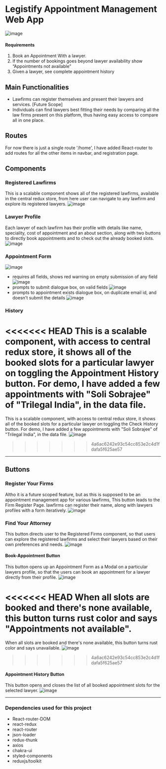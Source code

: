 # Legistify Appointment Management Web App
![image](https://user-images.githubusercontent.com/47380034/218688195-0c3b4d8f-b676-4eba-af7f-02572b345ead.png)


#### Requirements

1. Book an Appointment With a lawyer.
2. If the number of bookings goes beyond lawyer availability show “Appointments not available”
3. Given a lawyer, see complete appointment history

## Main Functionalities

- Lawfirms can register themselves and present their lawyers and services. [Future Scope]
- Individuals can find lawyers best fitting their needs by comparing all the law firms present on this platform, thus having easy access to compare all in one place.

## Routes

For now there is just a single route '/home', I have added React-router to add routes for all the other items in navbar, and registration page.

## Components

### Registered Lawfirms

This is a scalable component shows all of the registered lawfirms, available in the central redux store, from here user can navigate to any lawfirm and explore its registered lawyers.
![image](https://user-images.githubusercontent.com/47380034/218688350-b2253409-f2ea-4219-8666-f058e2138a26.png)


### Lawyer Profile

Each lawyer of each lawfirm has their profile with details like name, speciality, cost of appointment and an about section, along with two buttons to directly book appointments and to check out the already booked slots.
![image](https://user-images.githubusercontent.com/47380034/218688510-0ed1c701-8a8d-4a7d-a8f7-22c5ca25bc5a.png)



### Appointment Form
![image](https://user-images.githubusercontent.com/47380034/218688662-23dad59c-ac7b-4595-a706-5bc2bd50e6da.png)
- requires all fields, shows red warning on empty submission of any field
![image](https://user-images.githubusercontent.com/47380034/218688801-aa7d58fd-3e4a-4916-945a-1b9e0852eeac.png)
- prompts to submit dialogue box, on valid fields
![image](https://user-images.githubusercontent.com/47380034/218689049-cc9fbcd5-0adf-4c76-ba23-058fa0a55223.png)
- prompts to appointment exists dialogue box, on duplicate email id, and doesn't submit the details
![image](https://user-images.githubusercontent.com/47380034/218689161-5e0c1955-2b9e-41ee-a537-a920e730ef52.png)

### History

<<<<<<< HEAD
This is a scalable component, with access to central redux store, it shows all of the booked slots for a particular lawyer on toggling the Appointment History button. For demo, I have added a few appointments with "Soli Sobrajee" of "Trilegal India", in the data file.
=======
This is a scalable component, with access to central redux store, it shows all of the booked slots for a particular lawyer on toggling the Check History button. For demo, I have added a few appointments with "Soli Sobrajee" of "Trilegal India", in the data file.
![image](https://user-images.githubusercontent.com/47380034/218689612-af8e8dba-2273-4190-92d1-f9696c6f8a9d.png)
>>>>>>> 4a6ac6242e93c54cc853e2c4d1fdafa5f625ae57

---

## Buttons

### Register Your Firms

Altho it is a future scoped feature, but as this is supposed to be an appointment management app for various lawfirms, This button leads to the Firm Register Page. lawfirms can register their name, along with lawyers profiles with a form iteratively.
![image](https://user-images.githubusercontent.com/47380034/218689769-3debbc1e-f8c0-40f1-b29e-bf9ad77bfeee.png)


### Find Your Attorney

This button directs user to the Registered Firms component, so that users can explore the registered lawfirms and select their lawyers based on their own preferences and needs.
![image](https://user-images.githubusercontent.com/47380034/218689959-ce2b917c-3efe-4d94-96ad-cbf00447e8cb.png)


#### Book-Appointment Button

This button opens up an Appointment Form as a Modal on a particular lawyers profile, so that the users can book an appointment for a lawyer directly from their profile.
![image](https://user-images.githubusercontent.com/47380034/218690021-169ea5a0-cbfb-4b1a-a849-7be4c8e16fbf.png)

<<<<<<< HEAD
When all slots are booked and there's none available, this button turns rust color and says "Appointments not available".
=======
When all slots are booked and there's none available, this button turns rust color and says unavailable.
![image](https://user-images.githubusercontent.com/47380034/218690119-ad9f77e2-adbb-4c44-b168-5c94580c1bb6.png)
>>>>>>> 4a6ac6242e93c54cc853e2c4d1fdafa5f625ae57


#### Appointment History Button

This button opens and closes the list of all booked appointment slots for the selected lawyer.
![image](https://user-images.githubusercontent.com/47380034/218690208-e551cdba-2523-4b72-890e-7ab3d706962f.png)

---

### Dependencies used for this project

- React-router-DOM
- react-redux
- react-router
- json-loader
- redux-thunk
- axios
- chakra-ui
- styled-components
- reduxjs/toolkit
